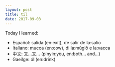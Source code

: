 ```yaml
---
layout: post
title: til
date: 2017-09-03
---
```

Today I learned:

- Español: salida (en:exit), de salir de la:saliō
- Italiano: mucca (en:cow), di la:mūgiō e la:vacca
- 中文: 又…又… (pinyin:yòu, en:both… and…)
- Gaeilge: ól (en:drink)
